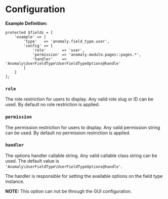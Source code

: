 # Configuration

**Example Definition:**

```
protected $fields = [
    'example' => [
        'type'   => 'anomaly.field_type.user',
        'config' => [
            'role'       => 'user',
            'permission' => 'anomaly.module.pages::pages.*',
            'handler'    => 'Anomaly\UserFieldType\UserFieldTypeOptions@handle'
        ]
    ]
];
```

### `role`

The role restriction for users to display. Any valid role slug or ID can be used. By default no role restriction is applied.

### `permission`

The permission restriction for users to display. Any valid permission string can be used. By default no permission restriction is applied.

### `handler`

The options handler callable string. Any valid callable class string can be used. The default value is `'Anomaly\UserFieldType\UserFieldTypeOptions@handle'`.

The handler is responsible for setting the available options on the field type instance.

**NOTE:** This option can not be through the GUI configuration. 
